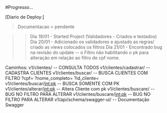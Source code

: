 #Progresso...


[Diario de Deploy:]
>Documentacao > pendente

>> Dia 19/01 - Started Project (Validadores - Criados e testados)
>> Dia 20/01 - Adicionado os validadores e ajustado as regras/ criado as views colocados os filtros 
>> Dia 21/01 - Encontrado bug na revisão do update -- o Filtro não habilitando o pk para alteração em relação ao filtro de cpf nome.


Caminhos:
v1/clientes/                   -- CONSULTA TODOS
v1/clientes/cadastrar/         -- CADASTRA CLIENTES
v1/clientes/buscar/            -- BUSCA CLIENTES COM FILTRO ?cpf=  ?nome_completo=  ?id_cliente=  
v1/clientes/buscar/<int:pk>    -- BUSCA SOMENTE COM PK
v1/clientes/alterar/<int:pk>   -- Altera Cliente com pk
v1/clientes/buscare/           -- BUG NO FILTRO PARA ALTERAR
v1/clientes/buscare/<int:pk>   -- BUG NO FILTRO PARA ALTERAR
v1/api/schema/swagger-ui/      -- Documentação Swagger






